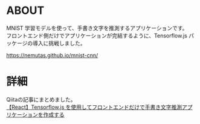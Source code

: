 # ABOUT

MNIST 学習モデルを使って、手書き文字を推測するアプリケーションです。<br/>
フロントエンド側だけでアプリケーションが完結するように、Tensorflow.js パッケージの導入に挑戦しました。

https://nemutas.github.io/mnist-cnn/

# 詳細
Qiitaの記事にまとめました。<br/>
[【React】Tensorflow.js を使用してフロントエンドだけで手書き文字推測アプリケーションを作成する](https://qiita.com/nemutas/items/7826389f7b58bc22607c)
